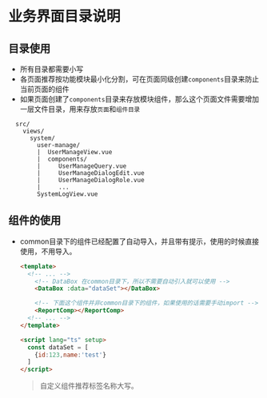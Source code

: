 # 业务界面目录说明

## 目录使用
  * 所有目录都需要小写
  * 各页面推荐按功能模块最小化分割，可在页面同级创建`components`目录来防止当前页面的组件
  * 如果页面创建了`components`目录来存放模块组件，那么这个页面文件需要增加一层文件目录，用来存放`页面`和`组件目录`
  ```
    src/
      views/
        system/
          user-manage/
          |  UserManageView.vue
          |  components/
          |     UserManageQuery.vue
          |     UserManageDialogEdit.vue
          |     UserManageDialogRole.vue
          |     ...
          SystemLogView.vue
  ```

## 组件的使用
  * common目录下的组件已经配置了自动导入，并且带有提示，使用的时候直接使用，不用导入。

    ```html
    <template>
      <!-- ... -->
        <!-- DataBox 在common目录下，所以不需要自动引入就可以使用 -->
        <DataBox :data="dataSet"></DataBox>

        <!-- 下面这个组件并非common目录下的组件，如果使用的话需要手动import -->
        <ReportComp></ReportComp>
      <!-- ... -->
    </template>

    <script lang="ts" setup>
      const dataSet = [
        {id:123,name:'test'}
      ]
    </script>
    ```

    > 自定义组件推荐标签名称大写。


